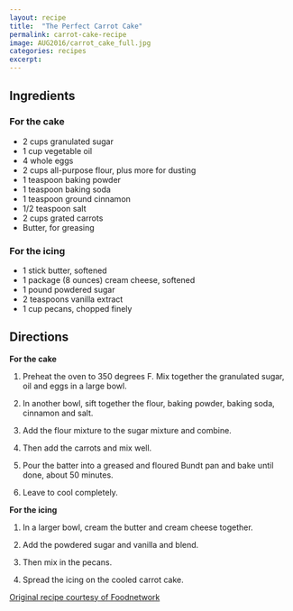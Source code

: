 ```yaml
---
layout: recipe
title:  "The Perfect Carrot Cake"
permalink: carrot-cake-recipe
image: AUG2016/carrot_cake_full.jpg
categories: recipes
excerpt:
---
```




## Ingredients

### For the cake
* 2 cups granulated sugar
* 1 cup vegetable oil
* 4 whole eggs
* 2 cups all-purpose flour, plus more for dusting
* 1 teaspoon baking powder
* 1 teaspoon baking soda
* 1 teaspoon ground cinnamon
* 1/2 teaspoon salt
* 2 cups grated carrots
* Butter, for greasing

### For the icing
* 1 stick butter, softened
* 1 package (8 ounces) cream cheese, softened
* 1 pound powdered sugar
* 2 teaspoons vanilla extract
* 1 cup pecans, chopped finely


## Directions
**For the cake**

1. Preheat the oven to 350 degrees F. Mix together the granulated sugar, oil and eggs in a large bowl.

1. In another bowl, sift together the flour, baking powder, baking soda, cinnamon and salt.

1. Add the flour mixture to the sugar mixture and combine.

1. Then add the carrots and mix well.

1. Pour the batter into a greased and floured Bundt pan and bake until done, about 50 minutes.

1. Leave to cool completely.

**For the icing**

1. In a larger bowl, cream the butter and cream cheese together.

1. Add the powdered sugar and vanilla and blend.

1. Then mix in the pecans.

1. Spread the icing on the cooled carrot cake.

[Original recipe courtesy of Foodnetwork](http://www.foodnetwork.com/recipes/ree-drummond/sigrids-carrot-cake-recipe.html?oc=linkback)
